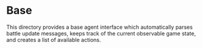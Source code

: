 # Base

This directory provides a base agent interface which automatically parses battle
update messages, keeps track of the current observable game state, and creates
a list of available actions.
